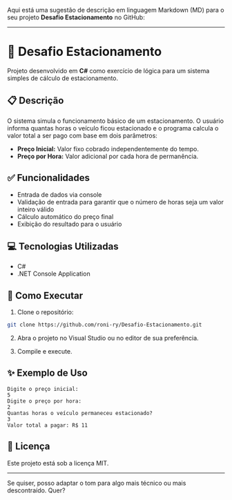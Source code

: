 Aqui está uma sugestão de descrição em linguagem Markdown (MD) para o seu projeto **Desafio Estacionamento** no GitHub:

---

# 🚗 Desafio Estacionamento

Projeto desenvolvido em **C#** como exercício de lógica para um sistema simples de cálculo de estacionamento.

## 📋 Descrição

O sistema simula o funcionamento básico de um estacionamento. O usuário informa quantas horas o veículo ficou estacionado e o programa calcula o valor total a ser pago com base em dois parâmetros:

* **Preço Inicial:** Valor fixo cobrado independentemente do tempo.
* **Preço por Hora:** Valor adicional por cada hora de permanência.

## ✅ Funcionalidades

* Entrada de dados via console
* Validação de entrada para garantir que o número de horas seja um valor inteiro válido
* Cálculo automático do preço final
* Exibição do resultado para o usuário

## 💻 Tecnologias Utilizadas

* C#
* .NET Console Application

## 🚀 Como Executar

1. Clone o repositório:

```bash
git clone https://github.com/roni-ry/Desafio-Estacionamento.git
```

2. Abra o projeto no Visual Studio ou no editor de sua preferência.

3. Compile e execute.

## ✨ Exemplo de Uso

```
Digite o preço inicial:
5
Digite o preço por hora:
2
Quantas horas o veículo permaneceu estacionado?
3
Valor total a pagar: R$ 11
```

## 📄 Licença

Este projeto está sob a licença MIT.

---

Se quiser, posso adaptar o tom para algo mais técnico ou mais descontraído. Quer?
